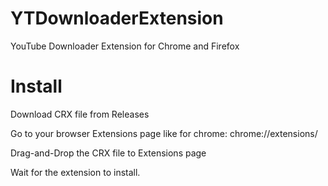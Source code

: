 # YTDownloaderExtension
YouTube Downloader Extension for Chrome and Firefox

# Install
Download CRX file from Releases

Go to your browser Extensions page like for chrome: chrome://extensions/

Drag-and-Drop the CRX file to Extensions page

Wait for the extension to install.
